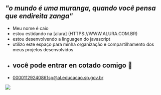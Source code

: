 ## *"o mundo é uma muranga, quando você pensa que endireita zanga"*

- Meu nome é caio
- estou estidando na [alura] (HTTPS://WWW.ALURA.COM.BR)
- estou desenvolvendo a linguagen do javascript
- utilizo este espaço para minha organização e compartilhamento dos meus projetos desenvolvidos
- ## você pode entrar en cotado comigo 📧
- 00001129240861sp@al.educacao.sp.gov.br


![](https://media1.tenor.com/m/---KMQNzMfwAAAAd/pablo-mar%C3%A7al.gif)
  
